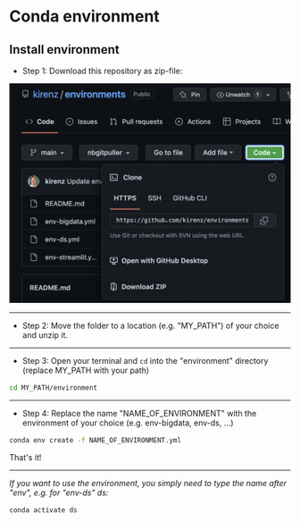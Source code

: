 # Conda environment


## Install environment


- Step 1: Download this repository as zip-file:

![](download.png)

---

- Step 2: Move the folder to a location (e.g. "MY_PATH") of your choice and unzip it.

---

- Step 3: Open your terminal and `cd` into the "environment" directory (replace MY_PATH with your path)

```bash
cd MY_PATH/environment
```

---

- Step 4: Replace the name "NAME_OF_ENVIRONMENT" with the environment of your choice (e.g. env-bigdata, env-ds, ...) 

```bash
conda env create -f NAME_OF_ENVIRONMENT.yml
```

That's it!

---

*If you want to use the environment, you simply need to type the name after "env", e.g. for "env-ds" ds:*

```bash
conda activate ds
```
